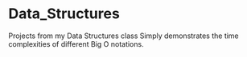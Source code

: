 # Data_Structures
Projects from my Data Structures class
Simply demonstrates the time complexities of different Big O notations.
